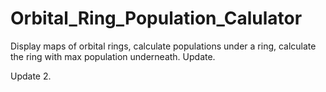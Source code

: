 # Orbital_Ring_Population_Calulator
Display maps of orbital rings, calculate populations under a ring, calculate the ring with max population underneath.  Update.

Update 2.